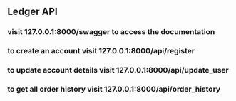 ## Ledger API

### visit 127.0.0.1:8000/swagger to access the documentation
### to create an account visit 127.0.0.1:8000/api/register
### to update account details visit 127.0.0.1:8000/api/update_user
### to get all order history visit 127.0.0.1:8000/api/order_history
